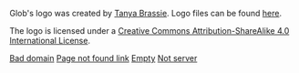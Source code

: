 Glob's logo was created by [Tanya Brassie](http://tanyabrassie.com/). Logo files can be found [here](https://github.com/isaacs/node-glob/tree/master/logo).

The logo is licensed under a [Creative Commons Attribution-ShareAlike 4.0 International License](https://creativecommons.org/licenses/by-sa/4.0/).

[Bad domain](https://notareallink23.com)
[Page not found link](https://google.com/sdkjhgkjdfhgkdf)
[Empty]()
[Not server](127.0.0.2)
